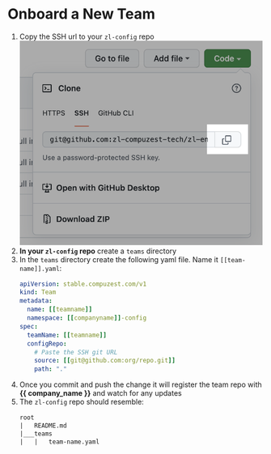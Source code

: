 # Onboard a New Team

1. Copy the SSH url to your `zl-config` repo
    ![SSH URL](../assets/images/team-onboard-clone-url.png)
1. **In your `zl-config` repo** create a `teams` directory
1. In the `teams` directory create the following yaml file. Name it `[[team-name]].yaml`:
    ```yaml
    apiVersion: stable.compuzest.com/v1
    kind: Team
    metadata:
      name: [[teamname]]
      namespace: [[companyname]]-config
    spec:
      teamName: [[teamname]]
      configRepo:
        # Paste the SSH git URL
        source: [[git@github.com:org/repo.git]]
        path: "."
    ```
1. Once you commit and push the change it will register the team repo with **{{ company_name }}** and watch for any updates
1. The `zl-config` repo should resemble:
    ```
    root
    |   README.md
    |___teams
    |   |   team-name.yaml
    ```
